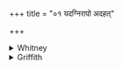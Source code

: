 +++
title = "०१ यदग्निरापो अदहत्"

+++

<details><summary>Whitney</summary>

### Translation
1. As Agni, entering, burned the waters, where the maintainers of duty  
(*dhárma-*) paid acts of homage, there they declare to be thy highest  
birth-place; then do thou, O fever (*takmán*), complaisant, avoid us.

### Notes
The comm. explains pāda **a** in accordance with the ceremonial act  
founded on its mechanical interpretation; **c** ⌊cf. RV. i. 163. 4  
**d**⌋ shows that it is part of the heavenly waters that is intended.  
*Saṁvidvān* (occurring nowhere else) he renders "fully knowing thy  
cause, the fire (or Agni)": the translation takes it as equivalent to  
the not uncommon *saṁvidāna*. *Adahat* he quietly turns into a future:  
"shall burn thee, O fever"! Ppp. reads *aduhat* instead, and in **c**  
combines to *tā "huḥ.* ⌊Cf. Grohmann's interpretation. l.c., 403, 404.⌋
</details>

<details><summary>Griffith</summary>

When Agni blazed when he had pierced the Waters, whereat the Law-observers paid him homage, There, men assever, was thy loftiest birthplace: O Fever, yield- ing to our prayer avoid us.
</details>
